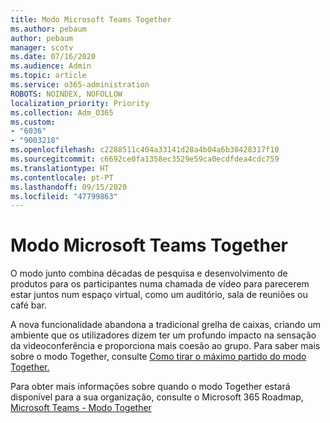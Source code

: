 ```yaml
---
title: Modo Microsoft Teams Together
ms.author: pebaum
author: pebaum
manager: scotv
ms.date: 07/16/2020
ms.audience: Admin
ms.topic: article
ms.service: o365-administration
ROBOTS: NOINDEX, NOFOLLOW
localization_priority: Priority
ms.collection: Adm_O365
ms.custom:
- "6036"
- "9003218"
ms.openlocfilehash: c2288511c404a33141d28a4b04a6b38428317f10
ms.sourcegitcommit: c6692ce0fa1358ec3529e59ca0ecdfdea4cdc759
ms.translationtype: HT
ms.contentlocale: pt-PT
ms.lasthandoff: 09/15/2020
ms.locfileid: "47799863"
---
```

# <a name="microsoft-teams-together-mode"></a>Modo Microsoft Teams Together

O modo junto combina décadas de pesquisa e desenvolvimento de produtos para os participantes numa chamada de vídeo para parecerem estar juntos num espaço virtual, como um auditório, sala de reuniões ou café bar. 

A nova funcionalidade abandona a tradicional grelha de caixas, criando um ambiente que os utilizadores dizem ter um profundo impacto na sensação da videoconferência e proporciona mais coesão ao grupo. Para saber mais sobre o modo Together, consulte [Como tirar o máximo partido do modo Together.](https://techcommunity.microsoft.com/t5/microsoft-teams-blog/how-to-get-the-most-from-together-mode/ba-p/1509496)  

Para obter mais informações sobre quando o modo Together estará disponível para a sua organização, consulte o Microsoft 365 Roadmap, [Microsoft Teams - Modo Together](https://www.microsoft.com/microsoft-365/roadmap?featureid=65942)